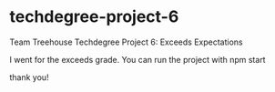 # techdegree-project-6
Team Treehouse Techdegree Project 6: Exceeds Expectations

I went for the exceeds grade.
You can run the project with npm start

thank you!
